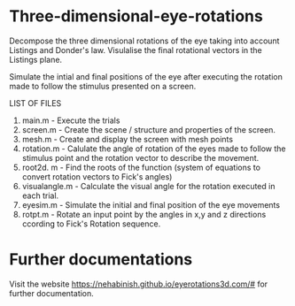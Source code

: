 # Three-dimensional-eye-rotations

Decompose the three dimensional rotations of the eye taking into account Listings and Donder's law. Visulalise the final rotational vectors in the Listings 
plane. 

Simulate the intial and final positions of the eye after executing the rotation made to follow the stimulus presented on a screen.

LIST OF FILES

1. main.m - Execute the trials
2. screen.m - Create the scene / structure and properties of the screen.
3. mesh.m - Create and display the screen with mesh points
4. rotation.m - Calulate the angle of rotation of the eyes made to follow the stimulus point and the rotation vector to describe the movement.
5. root2d. m - Find the roots of the function (system of equations to convert rotation vectors to Fick's angles)
6. visualangle.m -  Calculate the visual angle for the rotation executed in each trial.
7. eyesim.m - Simulate the initial and final position of the eye movements
8. rotpt.m - Rotate an input point by the angles in x,y and z directions ccording to Fick's Rotation sequence.


# Further documentations

Visit the website https://nehabinish.github.io/eyerotations3d.com/# for further documentation.
